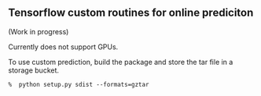 ## Tensorflow custom routines for online prediciton
(Work in progress)

Currently does not support GPUs.

To use custom prediction, build the package and store the tar file in a storage bucket.

	%  python setup.py sdist --formats=gztar
